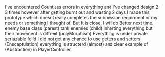 I've encountered Countless errors in everything and I've changed design 2-3 times however after getting burnt out 
and wasting 2 days I made this prototype which doesnt really completes the submission requirment or my needs or something I 
thought of. But It is close, I will do Better next time.
enemy base class (parent) tank enemies (child) inherting everything but their movement is diffrent (polyMorphism) Everything is 
under private seriazable feild I did not get any chance to use getters and setters (Enscaptulation) everything is structerd (almost)
and clear example of (Abstraction) in PlayerController.
